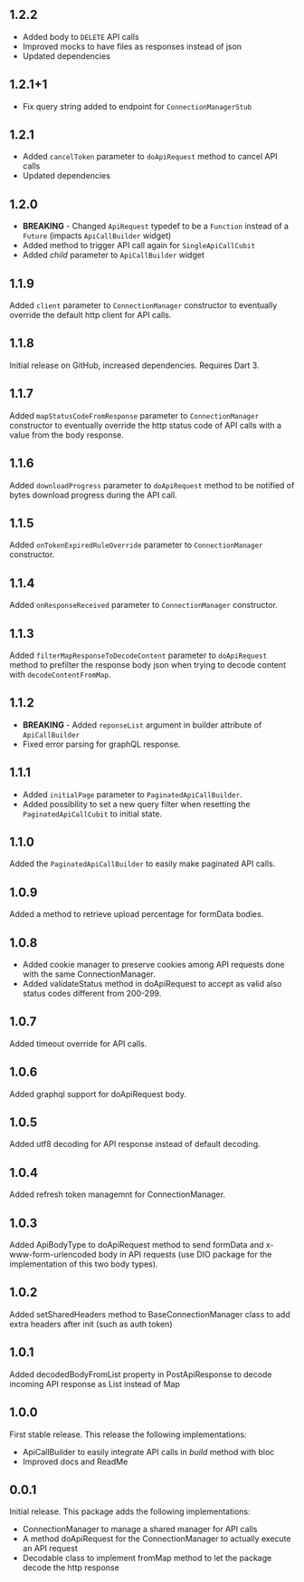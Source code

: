 ## 1.2.2

* Added body to `DELETE` API calls
* Improved mocks to have files as responses instead of json
* Updated dependencies

## 1.2.1+1

* Fix query string added to endpoint for `ConnectionManagerStub`

## 1.2.1

* Added `cancelToken` parameter to `doApiRequest` method to cancel API calls
* Updated dependencies

## 1.2.0

* **BREAKING** - Changed `ApiRequest` typedef to be a `Function` instead of a `Future` (impacts `ApiCallBuilder` widget)
* Added method to trigger API call again for `SingleApiCallCubit`
* Added _child_ parameter to `ApiCallBuilder` widget

## 1.1.9

Added `client` parameter to `ConnectionManager` constructor to eventually override the default http client for API calls.

## 1.1.8

Initial release on GitHub, increased dependencies. Requires Dart 3.

## 1.1.7

Added `mapStatusCodeFromResponse` parameter to `ConnectionManager` constructor to eventually override the http status code of API calls with a value from the body response.

## 1.1.6

Added `downloadProgress` parameter to `doApiRequest` method to be notified of bytes download progress during the API call.

## 1.1.5

Added `onTokenExpiredRuleOverride` parameter to `ConnectionManager` constructor.

## 1.1.4

Added `onResponseReceived` parameter to `ConnectionManager` constructor.

## 1.1.3

Added `filterMapResponseToDecodeContent` parameter to `doApiRequest` method to prefilter the response body json when trying to decode content with `decodeContentFromMap`.

## 1.1.2

* **BREAKING** - Added `reponseList` argument in builder attribute of `ApiCallBuilder`
* Fixed error parsing for graphQL response.

## 1.1.1

* Added `initialPage` parameter to `PaginatedApiCallBuilder`.
* Added possibility to set a new query filter when resetting the `PaginatedApiCallCubit` to initial state.

## 1.1.0

Added the `PaginatedApiCallBuilder` to  easily make paginated API calls.

## 1.0.9

Added a method to retrieve upload percentage for formData bodies.

## 1.0.8

* Added cookie manager to preserve cookies among API requests done with the same ConnectionManager.
* Added validateStatus method in doApiRequest to accept as valid also status codes different from 200-299.

## 1.0.7

Added timeout override for API calls.

## 1.0.6

Added graphql support for doApiRequest body.

## 1.0.5

Added utf8 decoding for API response instead of default decoding.

## 1.0.4

Added refresh token managemnt for ConnectionManager.

## 1.0.3

Added ApiBodyType to doApiRequest method to send formData and x-www-form-urlencoded body in API requests (use DIO package for the implementation of this two body types).

## 1.0.2

Added setSharedHeaders method to BaseConnectionManager class to add extra headers after init (such as auth token)

## 1.0.1

Added decodedBodyFromList property in PostApiResponse to decode incoming API response as List instead of Map

## 1.0.0

First stable release. This release the following implementations:

* ApiCallBuilder to easily integrate API calls in _build_ method with bloc
* Improved docs and ReadMe

## 0.0.1

Initial release. This package adds the following implementations:

* ConnectionManager to manage a shared manager for API calls
* A method doApiRequest for the ConnectionManager to actually execute an API request
* Decodable class to implement fromMap method to let the package decode the http response
